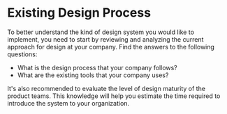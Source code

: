 # Existing Design Process

To better understand the kind of design system you would like to implement, you need to start by reviewing and analyzing the current approach for design at your company. Find the answers to the following questions:

- What is the design process that your company follows?
- What are the existing tools that your company uses?

It's also recommended to evaluate the level of design maturity of the product teams. This knowledge will help you estimate the time required to introduce the system to your organization.
